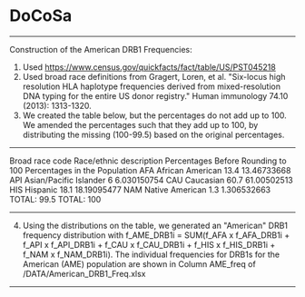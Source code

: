 # DoCoSa

__________________________________________________________________________________________________________________________________
Construction of the American DRB1 Frequencies:
1. Used https://www.census.gov/quickfacts/fact/table/US/PST045218
2. Used broad race definitions from Gragert, Loren, et al. "Six-locus high resolution HLA haplotype frequencies derived from mixed-resolution DNA typing for the entire US donor registry." Human immunology 74.10 (2013): 1313-1320.
3. We created the table below, but the percentages do not add up to 100. We amended the percentages such that they add up to 100, by distributing the missing (100-99.5) based on the original percentages.
__________________________________________________________________________________________________________
Broad race code	Race/ethnic description	Percentages Before Rounding to 100	 Percentages in the Population
AFA	            African American	      13.4	                               13.46733668
API	            Asian/Pacific Islander	 6	                                  6.030150754
CAU	            Caucasian	              60.7	                               61.00502513
HIS	            Hispanic	              18.1	                               18.19095477
NAM	            Native American	         1.3	                                1.306532663
		                             TOTAL: 99.5	                       TOTAL: 100
__________________________________________________________________________________________________________

4. Using the distributions on the table, we generated an "American" DRB1 frequency distribution with
f_AME_DRB1i = SUM(f_AFA x f_AFA_DRB1i + f_API x f_API_DRB1i + f_CAU x f_CAU_DRB1i + f_HIS x f_HIS_DRB1i + f_NAM x f_NAM_DRB1i).
The individual frequencies for DRB1s for the American (AME) population are shown in Column AME_freq of /DATA/American_DRB1_Freq.xlsx
__________________________________________________________________________________________________________________________________
